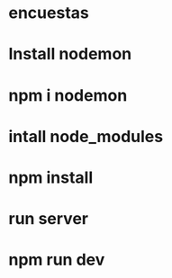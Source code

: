 # encuestas

# Install nodemon
# npm i nodemon

# intall node_modules
# npm install

# run server
# npm run dev
